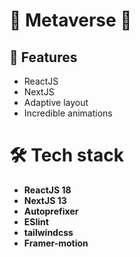 # 🌌 Metaverse 🌌

## 🌟 Features

- ReactJS
- NextJS
- Adaptive layout
- Incredible animations

# 🛠 Tech stack

- **ReactJS 18**
- **NextJS 13**
- **Autoprefixer**
- **ESlint**
- **tailwindcss**
- **Framer-motion**
